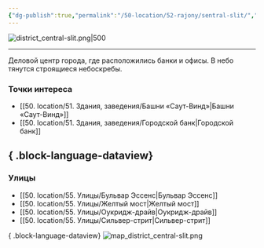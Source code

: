 ```yaml
---
{"dg-publish":true,"permalink":"/50-location/52-rajony/sentral-slit/","tags":["локация/район"]}
---
```


![district_central-slit.png|500](/img/user/90.%20files/district_central-slit.png)
***
Деловой центр города, где расположились банки и офисы. В небо тянутся строящиеся небоскребы.
### Точки интереса
- [[50. location/51. Здания, заведения/Башни «Саут-Винд»\|Башни «Саут-Винд»]]
- [[50. location/51. Здания, заведения/Городской банк\|Городской банк]]

{ .block-language-dataview}
---
### Улицы
- [[50. location/55. Улицы/Бульвар Эссенс\|Бульвар Эссенс]]
- [[50. location/55. Улицы/Желтый мост\|Желтый мост]]
- [[50. location/55. Улицы/Оукридж-драйв\|Оукридж-драйв]]
- [[50. location/55. Улицы/Сильвер-стрит\|Сильвер-стрит]]

{ .block-language-dataview}
![map_district_central-slit.png](/img/user/90.%20files/map_district_central-slit.png)